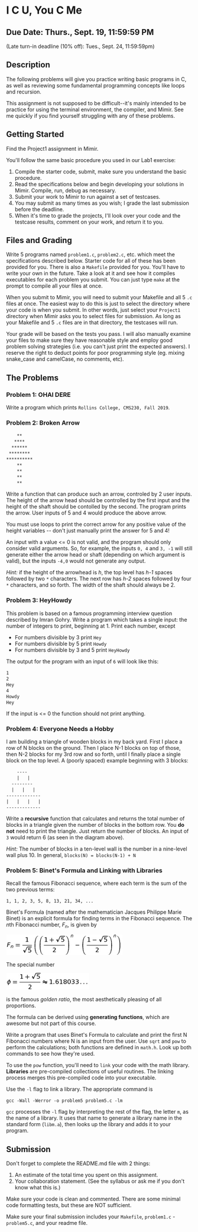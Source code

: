 # I C U, You C Me

## Due Date: Thurs., Sept. 19, 11:59:59 PM
(Late turn-in deadline (10% off): Tues., Sept. 24, 11:59:59pm)

## Description
The following problems will give you practice writing basic programs in C, as well as reviewing some fundamental programming concepts like loops and recursion.

This assignment is not supposed to be difficult--it's mainly intended to be practice for using the terminal environment, the compiler, and Mimir. See me quickly if you find yourself struggling with any of these problems.

## Getting Started

Find the Project1 assignment in Mimir.  

You'll follow the same basic procedure you used in our Lab1 exercise:

1. Compile the starter code, submit, make sure you understand the basic procedure. 
2. Read the specifications below and begin developing your solutions in Mimir.  Compile, run, debug as necessary.  
2. Submit your work to Mimir to run against a set of testcases.  
3. You may submit as many times as you wish; I grade the last submission before the deadline.
4. When it's time to grade the projects, I'll look over your code and the testcase results, comment on your work, and return it to you.

## Files and Grading
Write 5 programs named `problem1.c`, `problem2.c`, etc. which meet the specifications described below.  Starter code for all of these has been provided for you.  There is also a `Makefile` provided for you.  You'll have to write your own in the future.  Take a look at it and see how it compiles executables for each problem you submit.  You can just type `make` at the prompt to compile all your files at once.  

When you submit to Mimir, you will need to submit your Makefile and all 5 `.c` files at once.  The easiest way to do this is just to select the directory where your code is when you submit.  In other words, just select your `Project1` directory when Mimir asks you to select files for submission.  As long as your Makefile and 5 `.c` files are in that directory, the testcases will run.

Your grade will be based on the tests you pass. I will also manually examine your files to make sure they have
reasonable style and employ good problem solving strategies (i.e. you can't just print the expected answers). I reserve the right to deduct points for poor programming style (eg. mixing snake_case and camelCase, no comments, etc).

## The Problems

### Problem 1: OHAI DERE
Write a program which prints `Rollins College, CMS230, Fall 2019`.

### Problem 2: Broken Arrow
```
    **
   ****
  ******
 ********
**********
    **
    **
    **
    **
```
Write a function that can produce such an arrow, controled by 2 user inputs.  The height of the arrow head should be controlled by the first input and the height of the shaft should be contolled by the second.  The program prints the arrow.  User inputs of 5 and 4 would produce the above arrow.  

You must use loops to print the correct arrow for any positive value of the height variables -- don't just manually print the answer for 5 and 4!

An input with a value <= 0 is not valid, and the program should only consider valid arguments.  So, for example, the inputs `0, 4` and `3, -1` will still generate either the arrow head or shaft (depending on which argument is valid), but the inputs `-4,0` would not generate any output.

*Hint:* if the height of the arrowhead is *h*, the top level has *h-1* spaces followed by two `*` characters.  The next row has *h-2* spaces followed by four `*` characters, and so forth.  The width of the shaft should always be 2. 

### Problem 3: HeyHowdy
This problem is based on a famous programming interview question described by Imran Gohry. Write a program which takes a single input: the number of integers to print, beginning at 1. Print each number, except

* For numbers divisible by 3 print `Hey`
* For numbers divisible by 5 print `Howdy`
* For numbers divisible by 3 and 5 print `HeyHowdy`

The output for the program with an input of `6` will look like this:
```
1
2
Hey
4
Howdy
Hey
```
If the input is <= 0 the function should not print anything.

### Problem 4: Everyone Needs a Hobby
I am building a triangle of wooden blocks in my back yard.  First I place a row of N blocks on the ground. Then I place N-1 blocks on top of those, then N-2 blocks for my 3rd row and so forth, until I finally place a single block on the top level. A (poorly spaced) example beginning with 3 blocks:

```
    ----
    |   |
  --------
  |   |   |
-------------
|   |   |   |
-------------
```

Write a **recursive** function that calculates and returns the total number of blocks in a triangle given the number of blocks in the bottom row.  You **do not** need to print the triangle.  Just return the number of blocks.  An input of `3` would return 6 (as seen in the diagram above).

*Hint:* The number of blocks in a ten-level wall is the number in a nine-level wall plus 10.  In general,
`
blocks(N) = blocks(N-1) + N
`

### Problem 5: Binet's Formula and Linking with Libraries
Recall the famous Fibonacci sequence, where each term is the sum of the two previous terms:
```
1, 1, 2, 3, 5, 8, 13, 21, 34, ...
```

Binet's Formula (named after the mathematician Jacques Philippe Marie Binet) is an explicit formula for finding terms in the Fibonacci sequence.  The *n*th Fibonacci number, *F<sub>n</sub>*, is given by

<!--
\[
F_n = \frac{1}{\sqrt{5}} \left( \left( \frac{1 + \sqrt{5}}{2} \right)^n - \left( \frac{1 - \sqrt{5}}{2} \right)^n \right)
\]
The special number
\[
\phi = \frac{1 + \sqrt{5}}{2} \approx 1.618033\ldots
\]
is the famous *golden ratio*, the most aesthetically pleasing of all proportions.
-->

![Eqn](./hw1_eqn1.jpg)

The special number

![Eqn2](./hw1_eqn2.jpg)

is the famous *golden ratio*, the most aesthetically pleasing of all proportions.

The formula can be derived using **generating functions**, which are awesome but not part of this course.

Write a program that uses Binet's Formula to calculate and print the first N Fibonacci numbers where N is an input from the user. Use `sqrt` and `pow` to perform the calculations; both functions are defined in `math.h`. Look up both commands to see how they're used. 

To use the `pow` function, you'll need to `link` your code with the math library.  **Libraries** are pre-compiled collections of useful routines.  The linking process merges this pre-compiled code into your executable.

Use the `-l` flag to link a library.  The appropriate command is
```
gcc -Wall -Werror -o problem5 problem5.c -lm
```

`gcc` processes the `-l` flag by interpreting the rest of the flag, the letter `m`, as the name of a library. It uses that name to generate a library name in the standard form (`libm.a`), then looks up the library and adds it to your program.

## Submission

Don't forget to complete the README.md file with 2 things:
1. An estimate of the total time you spent on this assignment.
2. Your collaboration statement.  (See the syllabus or ask me if you don't know what this is.)

Make sure your code is clean and commented.  There are some minimal code formatting tests, but these are NOT sufficient.

Make sure your final submission includes your `Makefile`, `problem1.c` - `problem5.c`, and your readme file.
